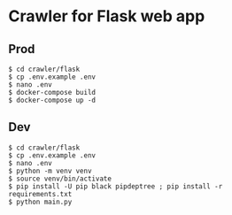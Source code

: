 # Crawler for Flask web app

## Prod

```
$ cd crawler/flask
$ cp .env.example .env
$ nano .env
$ docker-compose build
$ docker-compose up -d
```

## Dev

```
$ cd crawler/flask
$ cp .env.example .env
$ nano .env
$ python -m venv venv
$ source venv/bin/activate
$ pip install -U pip black pipdeptree ; pip install -r requirements.txt
$ python main.py
```

